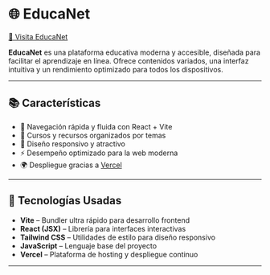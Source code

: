# 🌐 EducaNet

[🔗 Visita EducaNet](https://educanet-academy.vercel.app/)

**EducaNet** es una plataforma educativa moderna y accesible, diseñada para facilitar el aprendizaje en línea. Ofrece contenidos variados, una interfaz intuitiva y un rendimiento optimizado para todos los dispositivos.

---

## 📚 Características

- 🧭 Navegación rápida y fluida con React + Vite
- 📘 Cursos y recursos organizados por temas
- 📱 Diseño responsivo y atractivo
- ⚡ Desempeño optimizado para la web moderna
- 🌍 Despliegue gracias a [Vercel](https://vercel.com/)

---

## 🚀 Tecnologías Usadas

- **Vite** – Bundler ultra rápido para desarrollo frontend
- **React (JSX)** – Librería para interfaces interactivas
- **Tailwind CSS** – Utilidades de estilo para diseño responsivo
- **JavaScript** – Lenguaje base del proyecto
- **Vercel** – Plataforma de hosting y despliegue continuo

---
